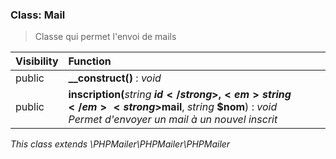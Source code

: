 

### Class: Mail

> Classe qui permet l'envoi de mails

| Visibility | Function |
|:-----------|:---------|
| public | <strong>__construct()</strong> : <em>void</em> |
| public | <strong>inscription(</strong><em>string</em> <strong>$id</strong>, <em>string</em> <strong>$mail</strong>, <em>string</em> <strong>$nom</strong>)</strong> : <em>void</em><br /><em>Permet d'envoyer un mail à un nouvel inscrit</em> |

*This class extends \PHPMailer\PHPMailer\PHPMailer*

